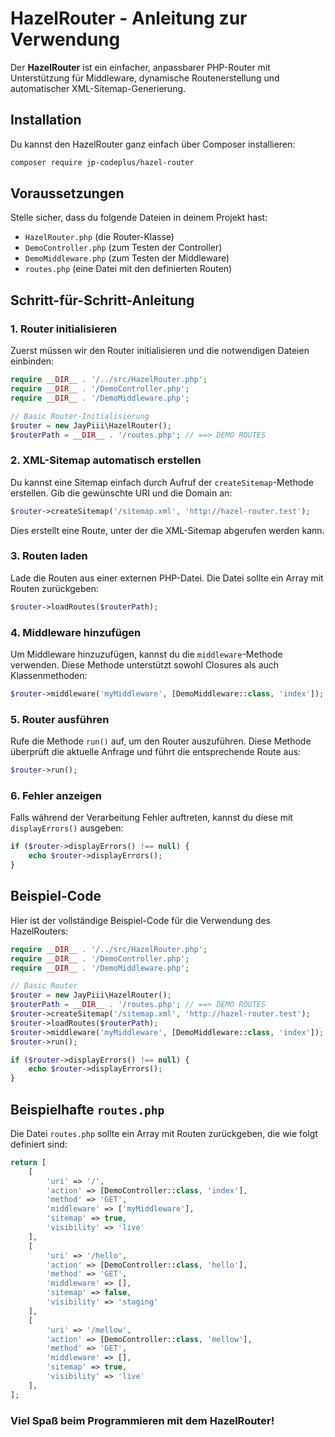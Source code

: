 
# HazelRouter - Anleitung zur Verwendung

Der **HazelRouter** ist ein einfacher, anpassbarer PHP-Router mit Unterstützung für Middleware, dynamische Routenerstellung und automatischer XML-Sitemap-Generierung.

## Installation

Du kannst den HazelRouter ganz einfach über Composer installieren:

```bash
composer require jp-codeplus/hazel-router
```

## Voraussetzungen

Stelle sicher, dass du folgende Dateien in deinem Projekt hast:
- `HazelRouter.php` (die Router-Klasse)
- `DemoController.php` (zum Testen der Controller)
- `DemoMiddleware.php` (zum Testen der Middleware)
- `routes.php` (eine Datei mit den definierten Routen)

## Schritt-für-Schritt-Anleitung

### 1. Router initialisieren

Zuerst müssen wir den Router initialisieren und die notwendigen Dateien einbinden:

```php
require __DIR__ . '/../src/HazelRouter.php';
require __DIR__ . '/DemoController.php';
require __DIR__ . '/DemoMiddleware.php';

// Basic Router-Initialisierung
$router = new JayPiii\HazelRouter();
$routerPath = __DIR__ . '/routes.php'; // ==> DEMO ROUTES
```

### 2. XML-Sitemap automatisch erstellen

Du kannst eine Sitemap einfach durch Aufruf der `createSitemap`-Methode erstellen. Gib die gewünschte URI und die Domain an:

```php
$router->createSitemap('/sitemap.xml', 'http://hazel-router.test');
```

Dies erstellt eine Route, unter der die XML-Sitemap abgerufen werden kann.

### 3. Routen laden

Lade die Routen aus einer externen PHP-Datei. Die Datei sollte ein Array mit Routen zurückgeben:

```php
$router->loadRoutes($routerPath);
```

### 4. Middleware hinzufügen

Um Middleware hinzuzufügen, kannst du die `middleware`-Methode verwenden. Diese Methode unterstützt sowohl Closures als auch Klassenmethoden:

```php
$router->middleware('myMiddleware', [DemoMiddleware::class, 'index']);
```

### 5. Router ausführen

Rufe die Methode `run()` auf, um den Router auszuführen. Diese Methode überprüft die aktuelle Anfrage und führt die entsprechende Route aus:

```php
$router->run();
```

### 6. Fehler anzeigen

Falls während der Verarbeitung Fehler auftreten, kannst du diese mit `displayErrors()` ausgeben:

```php
if ($router->displayErrors() !== null) {
    echo $router->displayErrors();
}
```

## Beispiel-Code

Hier ist der vollständige Beispiel-Code für die Verwendung des HazelRouters:

```php
require __DIR__ . '/../src/HazelRouter.php';
require __DIR__ . '/DemoController.php';
require __DIR__ . '/DemoMiddleware.php';

// Basic Router
$router = new JayPiii\HazelRouter();
$routerPath = __DIR__ . '/routes.php'; // ==> DEMO ROUTES
$router->createSitemap('/sitemap.xml', 'http://hazel-router.test');
$router->loadRoutes($routerPath);
$router->middleware('myMiddleware', [DemoMiddleware::class, 'index']);
$router->run();

if ($router->displayErrors() !== null) {
    echo $router->displayErrors();
}
```

## Beispielhafte `routes.php`

Die Datei `routes.php` sollte ein Array mit Routen zurückgeben, die wie folgt definiert sind:

```php
return [
    [
        'uri' => '/',
        'action' => [DemoController::class, 'index'],
        'method' => 'GET',
        'middleware' => ['myMiddleware'],
        'sitemap' => true,
        'visibility' => 'live'
    ],
    [
        'uri' => '/hello',
        'action' => [DemoController::class, 'hello'],
        'method' => 'GET',
        'middleware' => [],
        'sitemap' => false,
        'visibility' => 'staging'
    ],
    [
        'uri' => '/mellow',
        'action' => [DemoController::class, 'mellow'],
        'method' => 'GET',
        'middleware' => [],
        'sitemap' => true,
        'visibility' => 'live'
    ],
];
```

### Viel Spaß beim Programmieren mit dem **HazelRouter**!

